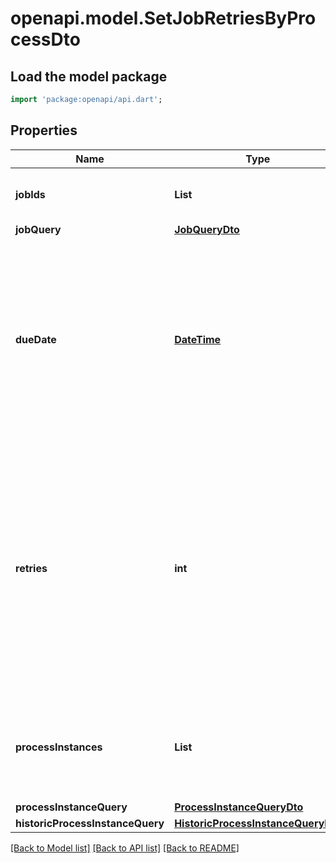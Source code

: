 # openapi.model.SetJobRetriesByProcessDto

## Load the model package
```dart
import 'package:openapi/api.dart';
```

## Properties
Name | Type | Description | Notes
------------ | ------------- | ------------- | -------------
**jobIds** | **List<String>** | A list of job ids to set retries for. | [optional] [default to const []]
**jobQuery** | [**JobQueryDto**](JobQueryDto.md) |  | [optional] 
**dueDate** | [**DateTime**](DateTime.md) | The due date to set for the job. A due date indicates when this job is ready for execution. Jobs with due dates in the past will be scheduled for execution. | [optional] 
**retries** | **int** | The number of retries to set for the resource.  Must be >= 0. If this is 0, an incident is created and the task, or job, cannot be fetched, or acquired anymore unless the retries are increased again. Can not be null. | [optional] 
**processInstances** | **List<String>** | A list of process instance ids to fetch jobs, for which retries will be set. | [optional] [default to const []]
**processInstanceQuery** | [**ProcessInstanceQueryDto**](ProcessInstanceQueryDto.md) |  | [optional] 
**historicProcessInstanceQuery** | [**HistoricProcessInstanceQueryDto**](HistoricProcessInstanceQueryDto.md) |  | [optional] 

[[Back to Model list]](../README.md#documentation-for-models) [[Back to API list]](../README.md#documentation-for-api-endpoints) [[Back to README]](../README.md)


